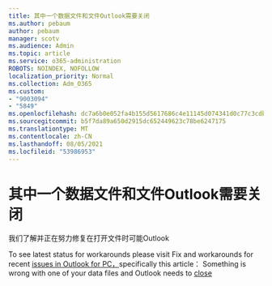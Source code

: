 ```yaml
---
title: 其中一个数据文件和文件Outlook需要关闭
ms.author: pebaum
author: pebaum
manager: scotv
ms.audience: Admin
ms.topic: article
ms.service: o365-administration
ROBOTS: NOINDEX, NOFOLLOW
localization_priority: Normal
ms.collection: Adm_O365
ms.custom:
- "9003094"
- "5849"
ms.openlocfilehash: dc7a6b0e052fa4b155d5617686c4e11145d074341d0c77c3cdbe75fd70692567
ms.sourcegitcommit: b5f7da89a650d2915dc652449623c78be6247175
ms.translationtype: MT
ms.contentlocale: zh-CN
ms.lasthandoff: 08/05/2021
ms.locfileid: "53986953"
---
```

# <a name="something-is-wrong-with-one-of-your-data-files-and-outlook-needs-to-close"></a>其中一个数据文件和文件Outlook需要关闭

我们了解并正在努力修复在打开文件时可能Outlook

To see latest status for workarounds please visit Fix and workarounds for recent [issues in Outlook for PC，](https://support.microsoft.com/office/ecf61305-f84f-4e13-bb73-95a214ac1230)specifically this article： Something is wrong with one of your data files and Outlook needs to [close](https://support.microsoft.com/office/a3b59934-2446-4f2a-bd25-58f88188b9b2)
